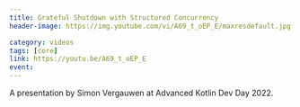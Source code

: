 ```yaml
---
title: Grateful Shutdown with Structured Concurrency
header-image: https://img.youtube.com/vi/A69_t_oEP_E/maxresdefault.jpg

category: videos
tags: [core]
link: https://youtu.be/A69_t_oEP_E
event:
---
```

A presentation by Simon Vergauwen at Advanced Kotlin Dev Day 2022.
